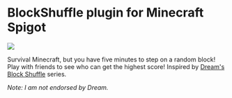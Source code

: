# BlockShuffle plugin for Minecraft Spigot

<img src="https://www.spigotmc.org/attachments/blockshuffle-jpg.574595/">

Survival Minecraft, but you have five minutes to step on a random block!
Play with friends to see who can get the highest score! Inspired by [Dream's Block Shuffle](https://www.youtube.com/watch?v=p34C7fNFgTA) series.

_Note: I am not endorsed by Dream._
